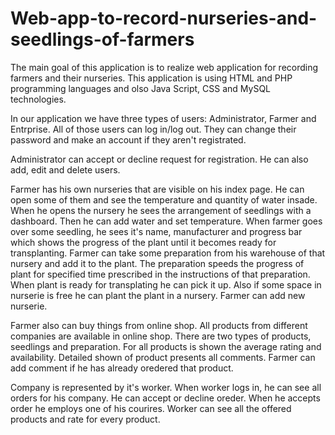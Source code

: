 # Web-app-to-record-nurseries-and-seedlings-of-farmers

The main goal of this application is to realize web application for recording farmers and their nurseries. This application is using HTML and PHP programming languages and olso Java Script, CSS and MySQL technologies. 

In our application we have three types of users: Administrator, Farmer and Entrprise. All of those users can log in/log out. They can change their password and make an account if they aren't registrated.

Administrator can accept or decline request for registration. He can also add, edit and delete users.

Farmer has his own nurseries that are visible on his index page. He can open some of them and see the temperature and quantity of water insade. When he opens the nursery he sees the arrangement of seedlings with a dashboard. Then he can add water and set temperature. When farmer goes over some seedling, he sees it's name, manufacturer and progress bar which shows the progress of the plant until it becomes ready for transplanting. Farmer can take some preparation from his warehouse of that nursery and add it to the plant. The preparation speeds the progress of plant for specified time prescribed in the instructions of that preparation. When plant is ready for transplating he can pick it up. Also if some space in nurserie is free he can plant the plant in a nursery. Farmer can add new nurserie.

Farmer also can buy things from online shop. All products from different companies are available in online shop. There are two types of products, seedlings and preparation. For all products is shown the average rating and availability. Detailed shown of product presents all comments. Farmer can add comment if he has already oredered that product. 

Company is represented by it's worker. When worker logs in, he can see all orders for his company. He can accept or decline oreder. When he accepts order he employs one of his courires. Worker can see all the offered products and rate for every product. 


